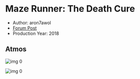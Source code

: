 # Maze Runner: The Death Cure

* Author: aron7awol
* [Forum Post](https://www.avsforum.com/threads/bass-eq-for-filtered-movies.2995212/post-56775476)
* Production Year: 2018

## Atmos

![img 0](https://i.imgur.com/CyfFwcQ.jpg)

![img 0](https://i.imgur.com/9274nCk.png)

